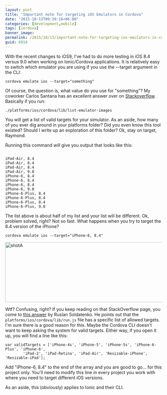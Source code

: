 ```yaml
---
layout: post
title: "Important note for targeting iOS Emulators in Cordova"
date: "2015-10-13T09:39:16+06:00"
categories: [development,mobile]
tags: [cordova]
banner_image: 
permalink: /2015/10/13/important-note-for-targeting-ios-emulators-in-cordova
guid: 6914
---
```


With the recent changes to iOS9, I've had to do more testing in iOS 8.4 versus 9.0 when working on Ionic/Cordova applications. It is relatively easy to switch which emulator you are using if you use the --target argument in the CLI:

<!--more-->

<code>cordova emulate ios --target="something"</code>

Of course, the question is, what value do you use for "something"? My coworker Carlos Santana has an excellent answer over on <a href="http://stackoverflow.com/a/22329264/52160">Stackoverflow</a>. Basically if you run:

<code>./platforms/ios/cordova/lib/list-emulator-images</code>

You will get a list of valid targets for your simulator. As an aside, how many of you ever dig around in your platforms folder? Did you even know this tool existed? Should I write up an exploration of this folder? Ok, stay on target, Raymond.

Running this command will give you output that looks like this:

<pre><code>
iPad-Air, 8.4
iPad-Air, 8.4
iPad-Air, 8.4
iPad-Air, 9.0
iPhone-6, 8.4
iPhone-6, 8.4
iPhone-6, 8.4
iPhone-6, 9.0
iPhone-6-Plus, 8.4
iPhone-6-Plus, 8.4
iPhone-6-Plus, 8.4
iPhone-6-Plus, 9.0
</code></pre>

The list above is about half of my list and your list will be different. Ok, problem solved, right? Not so fast. What happens when you try to target the 8.4 version of the iPhone?

<code>cordova emulate ios --target="iPhone-6, 8.4"</code>

<img src="https://static.raymondcamden.com/images/wp-content/uploads/2015/10/shotA.png" alt="shotA" width="750" height="193" class="aligncenter size-full wp-image-6915" />

Wtf? Confusing, right? If you keep reading on that StackOverflow page, you come to <a href="http://stackoverflow.com/a/29705666/52160">this answer</a> by Ruslan Soldatenko. He points out that the <code>platforms/ios/cordova/lib/run.js</code> file has a specific list of allowed targets. I'm sure there is a good reason for this. Maybe the Cordova CLI doesn't want to keep asking the system for valid targets. Either way, if you open it up, you will find a line like this:

<pre><code class="language-javascript">var validTargets = ['iPhone-4s', 'iPhone-5', 'iPhone-5s', 'iPhone-6-Plus', 'iPhone-6',
        'iPad-2', 'iPad-Retina', 'iPad-Air', 'Resizable-iPhone', 'Resizable-iPad'];</code></pre>

Add "iPhone-6, 8.4" to the end of the array and you are good to go... for this project only. You'll need to modify this line in every project you work with where you need to target different iOS versions.

As an aside, this (obviously) applies to Ionic and their CLI.